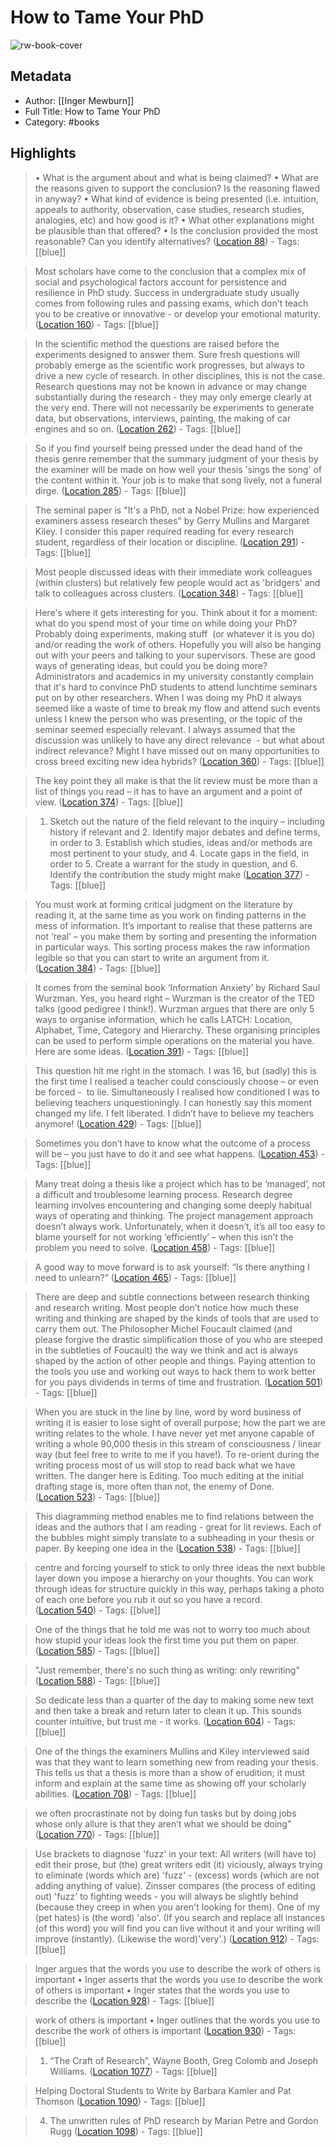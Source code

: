 # How to Tame Your PhD

![rw-book-cover](https://images-na.ssl-images-amazon.com/images/I/41AcnDU4gKL._SL200_.jpg)

## Metadata
- Author: [[Inger Mewburn]]
- Full Title: How to Tame Your PhD
- Category: #books

## Highlights

> • What is the argument about and what is being claimed? • What are the reasons given to support the conclusion? Is the reasoning flawed in anyway? • What kind of evidence is being presented (i.e. intuition, appeals to authority, observation, case studies, research studies, analogies, etc) and how good is it? • What other explanations might be plausible than that offered? • Is the conclusion provided the most reasonable? Can you identify alternatives? ([Location 88](https://readwise.io/to_kindle?action=open&asin=B009GPRSP0&location=88))
    - Tags: [[blue]] 


> Most scholars have come to the conclusion that a complex mix of social and psychological factors account for persistence and resilience in PhD study. Success in undergraduate study usually comes from following rules and passing exams, which don't teach you to be creative or innovative - or develop your emotional maturity. ([Location 160](https://readwise.io/to_kindle?action=open&asin=B009GPRSP0&location=160))
    - Tags: [[blue]] 


> In the scientific method the questions are raised before the experiments designed to answer them. Sure fresh questions will probably emerge as the scientific work progresses, but always to drive a new cycle of research. In other disciplines, this is not the case. Research questions may not be known in advance or may change substantially during the research - they may only emerge clearly at the very end. There will not necessarily be experiments to generate data, but observations, interviews, painting, the making of car engines and so on. ([Location 262](https://readwise.io/to_kindle?action=open&asin=B009GPRSP0&location=262))
    - Tags: [[blue]] 


> So if you find yourself being pressed under the dead hand of the thesis genre remember that the summary judgment of your thesis by the examiner will be made on how well your thesis 'sings the song' of the content within it. Your job is to make that song lively, not a funeral dirge. ([Location 285](https://readwise.io/to_kindle?action=open&asin=B009GPRSP0&location=285))
    - Tags: [[blue]] 


> The seminal paper is "It's a PhD, not a Nobel Prize: how experienced examiners assess research theses" by Gerry Mullins and Margaret Kiley. I consider this paper required reading for every research student, regardless of their location or discipline. ([Location 291](https://readwise.io/to_kindle?action=open&asin=B009GPRSP0&location=291))
    - Tags: [[blue]] 


> Most people discussed ideas with their immediate work colleagues (within clusters) but relatively few people would act as 'bridgers' and talk to colleagues across clusters. ([Location 348](https://readwise.io/to_kindle?action=open&asin=B009GPRSP0&location=348))
    - Tags: [[blue]] 


> Here's where it gets interesting for you. Think about it for a moment: what do you spend most of your time on while doing your PhD? Probably doing experiments, making stuff  (or whatever it is you do) and/or reading the work of others. Hopefully you will also be hanging out with your peers and talking to your supervisors. These are good ways of generating ideas, but could you be doing more? Administrators and academics in my university constantly complain that it's hard to convince PhD students to attend lunchtime seminars put on by other researchers. When I was doing my PhD it always seemed like a waste of time to break my flow and attend such events unless I knew the person who was presenting, or the topic of the seminar seemed especially relevant. I always assumed that the discussion was unlikely to have any direct relevance  - but what about indirect relevance? Might I have missed out on many opportunities to cross breed exciting new idea hybrids? ([Location 360](https://readwise.io/to_kindle?action=open&asin=B009GPRSP0&location=360))
    - Tags: [[blue]] 


> The key point they all make is that the lit review must be more than a list of things you read – it has to have an argument and a point of view. ([Location 374](https://readwise.io/to_kindle?action=open&asin=B009GPRSP0&location=374))
    - Tags: [[blue]] 


> 1. Sketch out the nature of the field relevant to the inquiry – including history if relevant and 2. Identify major debates and define terms, in order to 3. Establish which studies, ideas and/or methods are most pertinent to your study, and 4. Locate gaps in the field, in order to 5. Create a warrant for the study in question, and 6. Identify the contribution the study might make ([Location 377](https://readwise.io/to_kindle?action=open&asin=B009GPRSP0&location=377))
    - Tags: [[blue]] 


> You must work at forming critical judgment on the literature by reading it, at the same time as you work on finding patterns in the mess of information. It’s important to realise that these patterns are not ‘real’ – you make them by sorting and presenting the information in particular ways. This sorting process makes the raw information legible so that you can start to write an argument from it. ([Location 384](https://readwise.io/to_kindle?action=open&asin=B009GPRSP0&location=384))
    - Tags: [[blue]] 


> It comes from the seminal book ‘Information Anxiety’ by Richard Saul Wurzman. Yes, you heard right – Wurzman is the creator of the TED talks (good pedigree I think!). Wurzman argues that there are only 5 ways to organise information, which he calls LATCH: Location, Alphabet, Time, Category and Hierarchy. These organising principles can be used to perform simple operations on the material you have. Here are some ideas. ([Location 391](https://readwise.io/to_kindle?action=open&asin=B009GPRSP0&location=391))
    - Tags: [[blue]] 


> This question hit me right in the stomach. I was 16, but (sadly) this is the first time I realised a teacher could consciously choose – or even be forced -  to lie. Simultaneously I realised how conditioned I was to believing teachers unquestioningly. I can honestly say this moment changed my life. I felt liberated. I didn’t have to believe my teachers anymore! ([Location 429](https://readwise.io/to_kindle?action=open&asin=B009GPRSP0&location=429))
    - Tags: [[blue]] 


> Sometimes you don’t have to know what the outcome of a process will be – you just have to do it and see what happens. ([Location 453](https://readwise.io/to_kindle?action=open&asin=B009GPRSP0&location=453))
    - Tags: [[blue]] 


> Many treat doing a thesis like a project which has to be ‘managed’, not a difficult and troublesome learning process. Research degree learning involves encountering and changing some deeply habitual ways of operating and thinking. The project management approach doesn’t always work. Unfortunately, when it doesn’t, it’s all too easy to blame yourself for not working ‘efficiently’ – when this isn’t the problem you need to solve. ([Location 458](https://readwise.io/to_kindle?action=open&asin=B009GPRSP0&location=458))
    - Tags: [[blue]] 


> A good way to move forward is to ask yourself: “Is there anything I need to unlearn?” ([Location 465](https://readwise.io/to_kindle?action=open&asin=B009GPRSP0&location=465))
    - Tags: [[blue]] 


> There are deep and subtle connections between research thinking and research writing. Most people don’t notice how much these writing and thinking are shaped by the kinds of tools that are used to carry them out. The Philosopher Michel Foucault claimed (and please forgive the drastic simplification those of you who are steeped in the subtleties of Foucault) the way we think and act is always shaped by the action of other people and things. Paying attention to the tools you use and working out ways to hack them to work better for you pays dividends in terms of time and frustration. ([Location 501](https://readwise.io/to_kindle?action=open&asin=B009GPRSP0&location=501))
    - Tags: [[blue]] 


> When you are stuck in the line by line, word by word business of writing it is easier to lose sight of overall purpose; how the part we are writing relates to the whole. I have never yet met anyone capable of writing a whole 90,000 thesis in this stream of consciousness / linear way (but feel free to write to me if you have!). To re-orient during the writing process most of us will stop to read back what we have written. The danger here is Editing. Too much editing at the initial drafting stage is, more often than not, the enemy of Done. ([Location 523](https://readwise.io/to_kindle?action=open&asin=B009GPRSP0&location=523))
    - Tags: [[blue]] 


> This diagramming method enables me to find relations between the ideas and the authors that I am reading - great for lit reviews. Each of the bubbles might simply translate to a subheading in your thesis or paper. By keeping one idea in the ([Location 538](https://readwise.io/to_kindle?action=open&asin=B009GPRSP0&location=538))
    - Tags: [[blue]] 


> centre and forcing yourself to stick to only three ideas the next bubble layer down you impose a hierarchy on your thoughts. You can work through ideas for structure quickly in this way, perhaps taking a photo of each one before you rub it out so you have a record. ([Location 540](https://readwise.io/to_kindle?action=open&asin=B009GPRSP0&location=540))
    - Tags: [[blue]] 


> One of the things that he told me was not to worry too much about how stupid your ideas look the first time you put them on paper. ([Location 585](https://readwise.io/to_kindle?action=open&asin=B009GPRSP0&location=585))
    - Tags: [[blue]] 


> "Just remember, there's no such thing as writing: only rewriting" ([Location 588](https://readwise.io/to_kindle?action=open&asin=B009GPRSP0&location=588))
    - Tags: [[blue]] 


> So dedicate less than a quarter of the day to making some new text and then take a break and return later to clean it up. This sounds counter intuitive, but trust me - it works. ([Location 604](https://readwise.io/to_kindle?action=open&asin=B009GPRSP0&location=604))
    - Tags: [[blue]] 


> One of the things the examiners Mullins and Kiley interviewed said was that they want to learn something new from reading your thesis. This tells us that a thesis is more than a show of erudition; it must inform and explain at the same time as showing off your scholarly abilities. ([Location 708](https://readwise.io/to_kindle?action=open&asin=B009GPRSP0&location=708))
    - Tags: [[blue]] 


> we often procrastinate not by doing fun tasks but by doing jobs whose only allure is that they aren’t what we should be doing" ([Location 770](https://readwise.io/to_kindle?action=open&asin=B009GPRSP0&location=770))
    - Tags: [[blue]] 


> Use brackets to diagnose 'fuzz' in your text: All writers (will have to) edit their prose, but (the) great writers edit (it) viciously, always trying to eliminate (words which are) 'fuzz' - (excess) words (which are not adding anything of value). Zinsser compares (the process of editing out) 'fuzz' to fighting weeds - you will always be slightly behind (because they creep in when you aren't looking for them). One of my (pet hates) is (the word) 'also'. (If you search and replace all instances (of this word) you will find you can live without it and your writing will improve (instantly). (Likewise the word)'very'.) ([Location 912](https://readwise.io/to_kindle?action=open&asin=B009GPRSP0&location=912))
    - Tags: [[blue]] 


> Inger argues that the words you use to describe the work of others is important • Inger asserts that the words you use to describe the work of others is important • Inger states that the words you use to describe the ([Location 928](https://readwise.io/to_kindle?action=open&asin=B009GPRSP0&location=928))
    - Tags: [[blue]] 


> work of others is important • Inger outlines that the words you use to describe the work of others is important ([Location 930](https://readwise.io/to_kindle?action=open&asin=B009GPRSP0&location=930))
    - Tags: [[blue]] 


> 1. “The Craft of Research”, Wayne Booth, Greg Colomb and Joseph Williams. ([Location 1077](https://readwise.io/to_kindle?action=open&asin=B009GPRSP0&location=1077))
    - Tags: [[blue]] 


> Helping Doctoral Students to Write by Barbara Kamler and Pat Thomson ([Location 1090](https://readwise.io/to_kindle?action=open&asin=B009GPRSP0&location=1090))
    - Tags: [[blue]] 


> 4. The unwritten rules of PhD research by Marian Petre and Gordon Rugg ([Location 1098](https://readwise.io/to_kindle?action=open&asin=B009GPRSP0&location=1098))
    - Tags: [[blue]] 

